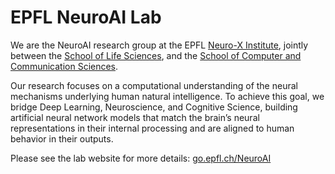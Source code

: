 # EPFL NeuroAI Lab

We are the NeuroAI research group at the EPFL [Neuro-X Institute](https://neuro-x.epfl.ch/en/), jointly between the [School of Life Sciences](https://www.epfl.ch/schools/sv/), and the [School of Computer and Communication Sciences](https://ic.epfl.ch/).

Our research focuses on a computational understanding of the neural mechanisms underlying human natural intelligence. 
To achieve this goal, we bridge Deep Learning, Neuroscience, and Cognitive Science, 
building artificial neural network models that match the brain’s neural representations in their internal processing and are aligned to human behavior in their outputs.

Please see the lab website for more details: [go.epfl.ch/NeuroAI](https://go.epfl.ch/NeuroAI)
